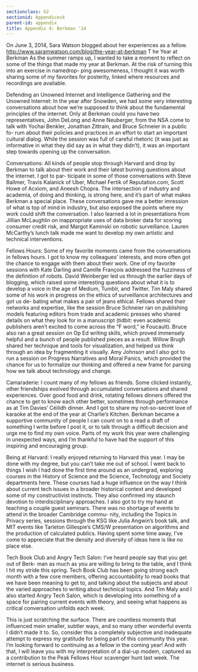 ```yaml
---
sectionclass: h2
sectionid: Appendices4
parent-id: appendix
title: Appendix 4: Berkman '14
---
```


On June 3, 2014, Sara Watson blogged about her experiences as a fellow.
http://www.saramwatson.com/blog/the-year-at-berkman
T
he Year at Berkman
As the summer ramps up, I wanted to take a moment to reflect on some of the things that made my year at Berkman. At the risk of turning this into an exercise in namedrop- ping awesomeness, I thought it was worth sharing some of my favorites for posterity, linked where resources and recordings are available.

Defending an Unowned Internet and Intelligence Gathering and the Unowned Internet: In the year after Snowden, we had some very interesting conversations about how we’re supposed to think about the fundamental principles of the internet. Only at Berkman could you have two representatives, John DeLong and Anne Neuberger, from the NSA come to talk with Yochai Benkler, Jonathan Zittrain, and Bruce Schneier in a public fo- rum about their policies and practices in an effort to start an important cultural dialog. While the session was full of careful rhetoric (it was just as informative in what they did say as in what they didn’t), it was an important step towards opening up the conversation.

Conversations: All kinds of people stop through Harvard and drop by Berkman to talk about their work and their latest burning questions about the internet. I got to par- ticipate in some of those conversations with Steve Ballmer, Travis Kalanick of Uber, Michael Fertik of Reputation.com, Scott Howe of Acxiom, and Aneesh Chopra. The intersection of industry and academia, of doing and thinking, is strong here, and it’s part of what makes Berkman a special place. These conversations gave me a better imression of what is top of mind in industry, but also exposed the points where my work could shift the conversation. I also learned a lot in presentations from Jillian McLaughlin on inappropriate uses of data broker data for scoring consumer credit risk, and Margot Kaminski on robotic surveillance. Lauren McCarthy’s lunch talk made me want to develop my own artistic and technical interventions.

Fellows Hours: Some of my favorite moments came from the conversations in fellows hours. I got to know my colleagues’ interests, and more often got the chance to engage with them about their work. One of my favorite sessions with Kate Darling and Camille François addressed the fuzziness of the definition of robots. David Weinberger led us through the earlier days of blogging, which raised some interesting questions about what it is to develop a voice in the age of Medium, Tumblr, and Twitter. Tim Maly shared some of his work in progress on the ethics of surveillance architectures and got us de- bating what makes a pair of jeans ethical. Fellows shared their networks and expertise, like the session Bruce Schneier ran on publishing models featuring editors from trade and academic presses who shared details on what they look for in a manuscript (tidbit: even academic publishers aren’t excited to come across the “F word,” ie Foucault). Bruce also ran a great session on Op Ed writing skills, which proved immensely helpful and a bunch of people published pieces as a result. Willow Brugh shared her technique and tools for visualization, and helped us think through an idea by fragmenting it visually. Amy Johnson and I also got to run a session on Progress Narratives and Moral Panics, which provided the chance for us to formalize our thinking and offered a new frame for parsing how we talk about technology and change.

Camaraderie: I count many of my fellows as friends. Some clicked instantly, other friendships evolved through accumulated conversations and shared experiences. Over good food and drink, rotating fellows dinners offered the chance to get to know each other better, sometimes through performance as at Tim Davies’ Céilidh dinner. And I got to share my not-so-secret love of karaoke at the end of the year at Charlie’s Kitchen. Berkman became a supportive community of people I can count on to a read a draft of something I write before I post it, or to talk through a difficult decision and urge me to find my own voice. Parts of my work this year were challenging in unexpected ways, and I’m thankful to have had the support of this inspiring and encouraging group.

Being at Harvard: I really enjoyed returning to Harvard this year. I may be done with my degree, but you can’t take me out of school. I went back to things I wish I had done the first time around as an undergrad, exploring courses in the History of Science and the Science, Technology and Society departments here. These courses had a huge influence on the way I think about current tech issues in a broader historical context and developed some of my constructivist instincts. They also confirmed my staunch devotion to interdisciplinary approaches. I also got to try my hand at teaching a couple guest seminars. There was no shortage of events to attend in the broader Cambridge commu- nity, including the Topics in Privacy series, sessions through the KSG like Julia Angwin’s book talk, and MIT events like Tarleton Gillespie’s CMS/W presentation on algorithms and the production of calculated publics. Having spent some time away, I’ve come to appreciate that the density and diversity of ideas here is like no place else.

Tech Book Club and Angry Tech Salon: I’ve heard people say that you get out of Berk- man as much as you are willing to bring to the table, and I think I hit my stride this spring. Tech Book Club has been going strong each month with a few core members, offering accountability to read books that we have been meaning to get to, and talking about the subjects and about the varied approaches to writing about technical topics. And Tim Maly and I also started Angry Tech Salon, which is developing into something of a space for pairing current events with theory, and seeing what happens as critical conversation unfolds each week.

This is just scratching the surface. There are countless moments that influenced mein smaller, subtler ways, and so many other wonderful events I didn’t made it to. So, consider this a completely subjective and inadequate attempt to express my gratitude for being part of this community this year. I’m looking forward to continuing as a fellow in the coming year!
And with that, I will leave you with my interpretation of a dial-up modem, captured as a contribution to the Peak Fellows Hour scavenger hunt last week. The internet is serious business.

